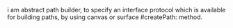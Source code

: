 i am abstract path builder, to specify an interface protocol which is available for building paths,by using  canvas or surface #createPath: method.